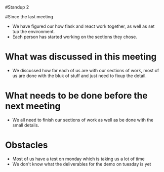 #Standup 2

#Since the last meeting
- We have figured our how flask and react work together, as well as set tup the environment.
- Each person has started working on the sections they chose. 


# What was discussed in this meeting
- We discussed how far each of us are with our sections of work, most of us are done with the bluk of stuff and just need to fixup the detail. 

# What needs to be done before the next meeting
- We all need to finish our sections of work as well as be done with the small details. 


# Obstacles
- Most of us have a test on monday which is taking us a lot of time
- We don't know what the deliverables for the demo on tuesday is yet